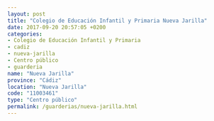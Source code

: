 ```yaml
---
layout: post
title: "Colegio de Educación Infantil y Primaria Nueva Jarilla"
date: 2017-09-20 20:57:05 +0200
categories:
- Colegio de Educación Infantil y Primaria
- cadiz
- nueva-jarilla
- Centro público
- guarderia
name: "Nueva Jarilla"
province: "Cádiz"
location: "Nueva Jarilla"
code: "11003461"
type: "Centro público"
permalink: /guarderias/nueva-jarilla.html
---
```

